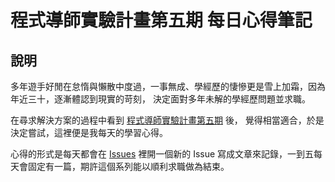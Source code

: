 # 程式導師實驗計畫第五期 每日心得筆記

## 說明

多年遊手好閒在怠惰與懶散中度過，一事無成、學經歷的悽慘更是雪上加霜，因為年近三十，逐漸體認到現實的苛刻，
決定面對多年未解的學經歷問題並求職。

在尋求解決方案的過程中看到 [程式導師實驗計畫第五期](https://github.com/Lidemy/mentor-program-5th) 後，
覺得相當適合，於是決定嘗試，這裡便是我每天的學習心得。 

心得的形式是每天都會在 [Issues](https://github.com/orehsmer45/PTTP5-daily-notes/issues) 裡開一個新的 Issue 寫成文章來記錄，一到五每天會固定有一篇，期許這個系列能以順利求職做為結束。
